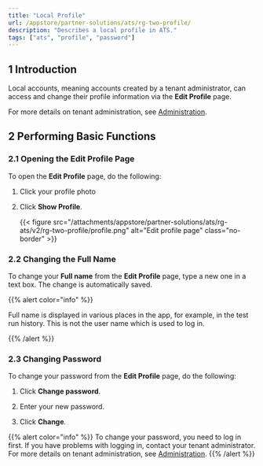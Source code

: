 ```yaml
---
title: "Local Profile"
url: /appstore/partner-solutions/ats/rg-two-profile/
description: "Describes a local profile in ATS."
tags: ["ats", "profile", "password"]
---
```


## 1 Introduction

Local accounts, meaning accounts created by a tenant administrator, can access and change their profile information via the **Edit Profile** page. 

For more details on tenant administration, see [Administration](/appstore/partner-solutions/ats/rg-two-administration/).

## 2 Performing Basic Functions

### 2.1 Opening the Edit Profile Page

To open the **Edit Profile** page, do the following:

1. Click your profile photo 

2. Click **Show Profile**.

    {{< figure src="/attachments/appstore/partner-solutions/ats/rg-ats/v2/rg-two-profile/profile.png" alt="Edit profile page" class="no-border" >}}

### 2.2 Changing the Full Name 

To change your **Full name** from the **Edit Profile** page, type a new one in a text box. The change is automatically saved. 

{{% alert color="info" %}}

Full name is displayed in various places in the app, for example, in the test run history. This is not the user name which is used to log in.

{{% /alert %}} 

### 2.3 Changing Password

To change your password from the **Edit Profile** page, do the following:

1. Click **Change password**.

2. Enter your new password.

3. Click **Change**.

{{% alert color="info" %}}
To change your password, you need to log in first. If you have problems with logging in, contact your tenant administrator. For more details on tenant administration, see [Administration](/appstore/partner-solutions/ats/rg-two-administration/).
{{% /alert %}} 
